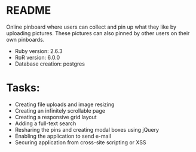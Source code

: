 # README

Online pinboard where users can collect and pin up what they like by uploading pictures. These pictures can also pinned by other users on their own pinboards.

* Ruby version: 2.6.3
* RoR version: 6.0.0
* Database creation: postgres

# Tasks:
* Creating file uploads and image resizing
* Creating an infinitely scrollable page
* Creating a responsive grid layout
* Adding a full-text search
* Resharing the pins and creating modal boxes using jQuery
* Enabling the application to send e-mail
* Securing application from cross-site scripting or XSS
